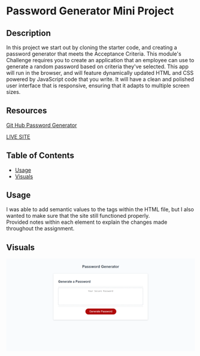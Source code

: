 # Password Generator Mini Project

## Description

In this project we start out by cloning the starter code, and creating a password generator that meets the Acceptance Criteria. This module's Challenge requires you to create an application that an employee can use to generate a random password based on criteria they've selected. This app will run in the browser, and will feature dynamically updated HTML and CSS powered by JavaScript code that you write. It will have a clean and polished user interface that is responsive, ensuring that it adapts to multiple screen sizes. 

## Resources
[Git Hub Password Generator](https://github.com/FocusKing/password-generator-mini-project)

[LIVE SITE](https://focusking.github.io/password-generator-mini-project/)

## Table of Contents 

- [Usage](#usage)
- [Visuals](#visuals)


## Usage
I was able to add semantic values to the tags within the HTML file, but I also wanted to make sure that the site still functioned properly.  
Provided notes within each element to explain the changes made throughout the assignment. 

## Visuals
![Mini Project imgage](./assets/images/passwordgenerator.png)

